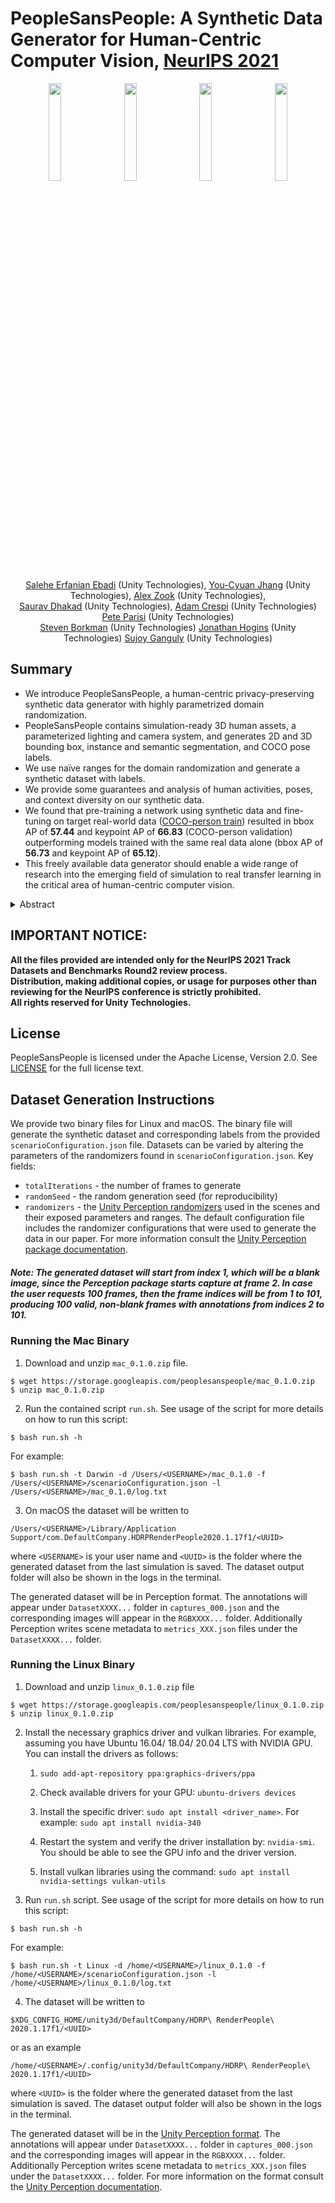 # PeopleSansPeople: A Synthetic Data Generator for Human-Centric Computer Vision, [NeurIPS 2021](https://arxiv.org/abs/3940169)

<p align="center">
  <img src="./images/img1.png" width="20%" />
 &nbsp; &nbsp;
  <img src="./images/img1.png" width="20%" />
 &nbsp; &nbsp;
  <img src="./images/img1.png" width="20%" />
 &nbsp; &nbsp;
  <img src="./images/img1.png" width="20%" />
</p>

<p align="center">
  <a href="https://scholar.google.com/citations?hl=en&user=umudhIEAAAAJ">Salehe Erfanian Ebadi</a> (Unity Technologies),
  <a href="https://www.linkedin.com/in/ycjhang">You-Cyuan Jhang</a> (Unity Technologies), 
  <a href="https://scholar.google.com/citations?user=2nA9bVMAAAAJ&hl=en&oi=ao">Alex Zook</a> (Unity Technologies), 
  <br>
  <a href="https://www.linkedin.com/in/sauravdhakad/">Saurav Dhakad</a> (Unity Technologies), 
  <a href="https://www.linkedin.com/in/adam-crespi-81b1287">Adam Crespi</a> (Unity Technologies)
  <a href="https://www.linkedin.com/in/pete-parisi-81a179">Pete Parisi</a> (Unity Technologies)
  <br>
  <a href="https://www.linkedin.com/in/steve-borkman-5983325">Steven Borkman</a> (Unity Technologies)
  <a href="https://www.linkedin.com/in/jonathan-hogins-1952b919">Jonathan Hogins</a> (Unity Technologies)
  <a href="https://scholar.google.com/citations?hl=en&user=4XuOFfUAAAAJ">Sujoy Ganguly</a> (Unity Technologies)
</p>

<!--
> **Authors:** Salehe Erfanian Ebadi, You-Cyuan Jhang, Alex Zook, Saurav Dhakad, Adam Crespi, Pete Parisi, Steven Borkman, Jonathan Hogins, Sujoy Ganguly
> <br />
> **Authors' affiliation:** Unity Technologies
> <br />
> **Submitted to:** NeurIPS 2021 Track Datasets and Benchmarks Round2
> <br />
> **Paper ID:** 54
-->

## Summary
* We introduce PeopleSansPeople, a human-centric privacy-preserving synthetic data generator with highly parametrized domain randomization.
* PeopleSansPeople contains simulation-ready 3D human assets, a parameterized lighting and camera system, and generates 2D and 3D bounding box, 
instance and semantic segmentation, and COCO pose labels. 
* We use naïve ranges for the domain randomization and generate a synthetic dataset with labels. 
* We provide some guarantees and analysis of human activities, poses, and context diversity on our synthetic data.
* We found that pre-training a network using synthetic data and fine-tuning on target real-world data 
([COCO-person train](https://cocodataset.org/#home)) resulted in bbox AP of **57.44** and keypoint AP of **66.83** 
(COCO-person validation) outperforming models trained with the same real data alone (bbox AP of **56.73** and keypoint AP of **65.12**).
* This freely available data generator should enable a wide range of research into the emerging field of simulation to 
real transfer learning in the critical area of human-centric computer vision.

<details>
  <summary>Abstract</summary>
  
*In recent years, person detection and human pose estimation have made great strides, helped by large-scale labeled datasets. 
However, these datasets had no guarantees or analysis of human activities, poses, or context diversity. 
Additionally, privacy concerns may limit the ability to collect more data. 
An emerging alternative to real-world data that alleviates some of these issues is synthetic data. 
However, creation of synthetic data generators is incredibly challenging and prevents researchers from exploring their usefulness.
Therefore, we release a human-centric synthetic data generator PeopleSansPeople which contains simulation-ready 3D human assets, 
a parameterized lighting and camera system, and generates 2D and 3D bounding box, instance and semantic segmentation, and COCO pose labels. 
Using PeopleSansPeople, we performed benchmark synthetic data training using a 
[Detectron2 Keypont R-CNN variant](https://github.com/facebookresearch/detectron2). 
We found that pre-training a network using synthetic data and fine-tuning on target real-world data 
([COCO-person train](https://cocodataset.org/#home)) resulted in bbox AP of **57.44** and keypoint AP of **66.83** 
(COCO-person validation) outperforming models trained with the same real data alone (bbox AP of **56.73** and keypoint AP of **65.12**).
This freely available data generator should enable a wide range of research into the emerging field of simulation to 
real transfer learning in the critical area of human-centric computer vision.*
</details>


## IMPORTANT NOTICE:

**All the files provided are intended only for the NeurIPS 2021 Track Datasets and Benchmarks Round2 review process.**
<br />
**Distribution, making additional copies, or usage for purposes other than reviewing for the NeurIPS conference is strictly prohibited.**
<br />
**All rights reserved for Unity Technologies.**

## License

PeopleSansPeople is licensed under the Apache License, Version 2.0. See [LICENSE](LICENSE.md) for the full license text.


## Dataset Generation Instructions

We provide two binary files for Linux and macOS. 
The binary file will generate the synthetic dataset and corresponding labels from the provided `scenarioConfiguration.json` file.
Datasets can be varied by altering the parameters of the randomizers found in `scenarioConfiguration.json`.
Key fields:
* `totalIterations` - the number of frames to generate
* `randomSeed` - the random generation seed (for reproducibility)
* `randomizers` - the [Unity Perception randomizers](https://github.com/Unity-Technologies/com.unity.perception/blob/master/com.unity.perception/Documentation~/Randomization/Index.md) used in the scenes and their exposed parameters and ranges. The default configuration file includes the randomizer configurations that were used to generate the data in our paper. For more information consult the [Unity Perception package documentation](https://github.com/Unity-Technologies/com.unity.perception/blob/master/com.unity.perception/Documentation~/Randomization/Index.md).

##### Note: The generated dataset will start from index 1, which will be a blank image, since the Perception package starts capture at frame 2. In case the user requests 100 frames, then the frame indices will be from 1 to 101, producing 100 valid, non-blank frames with annotations from indices 2 to 101.

### Running the Mac Binary

1. Download and unzip `mac_0.1.0.zip` file.
```
$ wget https://storage.googleapis.com/peoplesanspeople/mac_0.1.0.zip
$ unzip mac_0.1.0.zip
```

2. Run the contained script `run.sh`. See usage of the script for more details on how to run this script:

```
$ bash run.sh -h
```
For example:
```
$ bash run.sh -t Darwin -d /Users/<USERNAME>/mac_0.1.0 -f /Users/<USERNAME>/scenarioConfiguration.json -l /Users/<USERNAME>/mac_0.1.0/log.txt
```

3. On macOS the dataset will be written to
```
/Users/<USERNAME>/Library/Application Support/com.DefaultCompany.HDRPRenderPeople2020.1.17f1/<UUID>
```
where `<USERNAME>` is your user name and `<UUID>` is the folder where the generated dataset from the last simulation is saved.
The dataset output folder will also be shown in the logs in the terminal.

The generated dataset will be in Perception format. The annotations will appear under `DatasetXXXX...` folder in `captures_000.json` and the corresponding images will appear in the `RGBXXXX...` folder. Additionally Perception writes scene metadata to `metrics_XXX.json` files under the `DatasetXXXX...` folder.

### Running the Linux Binary

1. Download and unzip `linux_0.1.0.zip` file

```
$ wget https://storage.googleapis.com/peoplesanspeople/linux_0.1.0.zip
$ unzip linux_0.1.0.zip
```

2. Install the necessary graphics driver and vulkan libraries. For example, assuming you have Ubuntu 16.04/ 18.04/ 20.04 LTS with NVIDIA GPU. You can install the drivers as follows:
    1. ``sudo add-apt-repository ppa:graphics-drivers/ppa``
    2. Check available drivers for your GPU: ``ubuntu-drivers devices``
    3. Install the specific driver: ``sudo apt install <driver_name>``. For 
       example: ``sudo apt install nvidia-340``
    4. Restart the system and verify the driver installation by: 
       ``nvidia-smi``. You should be able to see the GPU info and the driver 
       version.
       
    5. Install vulkan libraries using the command: ``sudo apt install nvidia-settings vulkan-utils``
   
3. Run `run.sh` script. See usage of the script for more details on how to run this script:
```
$ bash run.sh -h
```
For example:
```
$ bash run.sh -t Linux -d /home/<USERNAME>/linux_0.1.0 -f /home/<USERNAME>/scenarioConfiguration.json -l /home/<USERNAME>/linux_0.1.0/log.txt
```

4. The dataset will be written to
```
$XDG_CONFIG_HOME/unity3d/DefaultCompany/HDRP\ RenderPeople\ 2020.1.17f1/<UUID>
```
or as an example
```
/home/<USERNAME>/.config/unity3d/DefaultCompany/HDRP\ RenderPeople\ 2020.1.17f1/<UUID>
```
where `<UUID>` is the folder where the generated dataset from the last simulation is saved. The dataset output folder will also be shown in the logs in the terminal.

The generated dataset will be in the [Unity Perception format](https://github.com/Unity-Technologies/com.unity.perception/blob/master/com.unity.perception/Documentation~/Schema/Synthetic_Dataset_Schema.md). The annotations will appear under `DatasetXXXX...` folder in `captures_000.json` and the corresponding images will appear in the `RGBXXXX...` folder. Additionally Perception writes scene metadata to `metrics_XXX.json` files under the `DatasetXXXX...` folder. For more information on the format consult the [Unity Perception documentation](https://github.com/Unity-Technologies/com.unity.perception/blob/master/com.unity.perception/Documentation~/Schema/Synthetic_Dataset_Schema.md).
